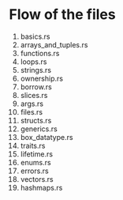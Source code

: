 # Flow of the files

1. basics.rs
2. arrays_and_tuples.rs
3. functions.rs
4. loops.rs
5. strings.rs
6. ownership.rs
7. borrow.rs
8. slices.rs
9. args.rs
10. files.rs
11. structs.rs
12. generics.rs
13. box_datatype.rs
14. traits.rs
15. lifetime.rs
16. enums.rs
17. errors.rs
18. vectors.rs
19. hashmaps.rs
